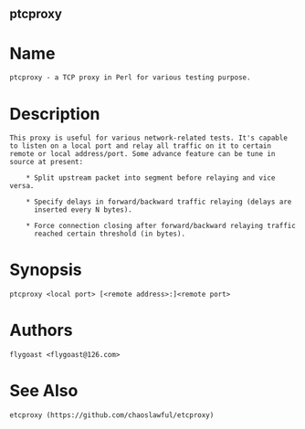 ptcproxy
----------------

Name
=====

    ptcproxy - a TCP proxy in Perl for various testing purpose.

Description
============

    This proxy is useful for various network-related tests. It's capable
    to listen on a local port and relay all traffic on it to certain
    remote or local address/port. Some advance feature can be tune in
    source at present:

        * Split upstream packet into segment before relaying and vice versa.

        * Specify delays in forward/backward traffic relaying (delays are
          inserted every N bytes).
        
        * Force connection closing after forward/backward relaying traffic
          reached certain threshold (in bytes).

Synopsis
=========

    ptcproxy <local port> [<remote address>:]<remote port>

Authors
=========

    flygoast <flygoast@126.com>

See Also
=========

    etcproxy (https://github.com/chaoslawful/etcproxy)
